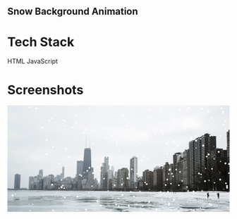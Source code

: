 ## Snow Background Animation

# Tech Stack
HTML
JavaScript

# Screenshots

![Screenshots](image.png)
